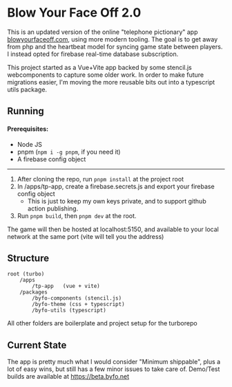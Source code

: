 # Blow Your Face Off 2.0

This is an updated version of the online "telephone pictionary" app [blowyourfaceoff.com](https://blowyourfaceoff.com), using more modern tooling. The goal is to get away from php and the heartbeat model for syncing game state between players. I instead opted for firebase real-time database subscription.

This project started as a Vue+Vite app backed by some stencil.js webcomponents to capture some older work. In order to make future migrations easier, I'm moving the more reusable bits out into a typescript utils package.

## Running

#### Prerequisites:

- Node JS
- pnpm (`npm i -g pnpm`, if you need it)
- A firebase config object

<hr>

1. After cloning the repo, run `pnpm install` at the project root
2. In /apps/tp-app, create a firebase.secrets.js and export your firebase config object
   - This is just to keep my own keys private, and to support github action publishing.
3. Run `pnpm build`, then `pnpm dev` at the root.

The game will then be hosted at localhost:5150, and available to your local network at the same port (vite will tell you the address)

## Structure

```
root (turbo)
    /apps
        /tp-app   (vue + vite)
    /packages
        /byfo-components (stencil.js)
        /byfo-theme (css + typescript)
        /byfo-utils (typescript)
```

All other folders are boilerplate and project setup for the turborepo

## Current State

The app is pretty much what I would consider "Minimum shippable", plus a lot of easy wins, but still has a few minor issues to take care of. Demo/Test builds are available at https://beta.byfo.net
